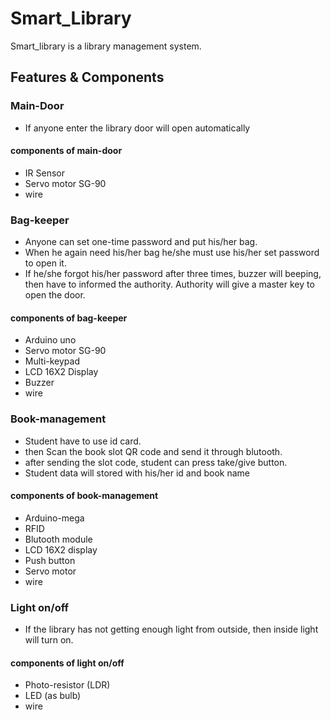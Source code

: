 # Smart_Library
Smart_library is a library management system.

## Features & Components
### Main-Door
- If anyone enter the library door will open automatically
#### components of main-door
- IR Sensor
- Servo motor SG-90
- wire


### Bag-keeper
- Anyone can set one-time password and put his/her bag.
- When he again need his/her bag he/she must use his/her set password to open it.
- If he/she forgot his/her password after three times, buzzer will beeping, then have to informed the authority. Authority will give a master key to open the door.
#### components of bag-keeper
- Arduino uno
- Servo motor SG-90
- Multi-keypad
- LCD 16X2 Display
- Buzzer
- wire

### Book-management
- Student have to use id card.
- then Scan the book slot QR code and send it through blutooth.
- after sending the slot code, student can press take/give button.
- Student data will stored with his/her id and book name
#### components of book-management
- Arduino-mega
- RFID
- Blutooth module
- LCD 16X2 display
- Push button
- Servo motor
- wire


### Light on/off
- If the library has not getting enough light from outside, then inside light will turn on.
#### components of light on/off
- Photo-resistor (LDR)
- LED (as bulb)
- wire

